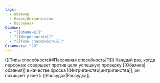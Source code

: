 ```yaml
---
tags:
  - Обаяние
  - Навык/Интриганство
  - Пассивная
Ссылки:
  - "[[Обаяние]]"
  - "[[Интриганство]]"
  - "[[Типы способностей]]"
Стоимость: "20"
---
```

([[Типы способностей#Пассивная способность|П]]) Каждый раз, когда персонаж совершает против цели успешную проверку [[Обаяние|обаяния]] в качестве броска [[Интриганство|интриганства]], он похищает у нее 5 [[Рассудок|Рассудка]].